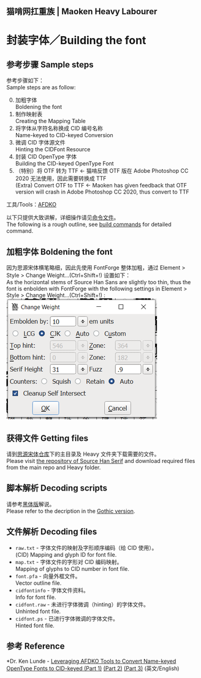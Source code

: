 ## 猫啃网扛重族 | Maoken Heavy Labourer
# 封装字体／Building the font

## 参考步骤 Sample steps

参考步骤如下：  
Sample steps are as follow:

0. 加粗字体  
Boldening the font
1. 制作映射表  
Creating the Mapping Table
2. 将字体从字符名称换成 CID 编号名称  
Name-keyed to CID-keyed Conversion
3. 微调 CID 字体源文件  
Hinting the CIDFont Resource
4. 封装 CID OpenType 字体  
Building the CID-keyed OpenType Font
5. （特别）将 OTF 转为 TTF <- 猫啃反馈 OTF 版在 Adobe Photoshop CC 2020 无法使用，因此需要转换成 TTF  
(Extra) Convert OTF to TTF <- Maoken has given feedback that OTF version will crash in Adobe Photoshop CC 2020, thus convert to TTF

工具/Tools：[AFDKO](https://github.com/adobe-type-tools/afdko)

以下只提供大致讲解，详细操作请见[命令文件](./FULL/build_command.txt)。  
The following is a rough outline, see [build commands](./FULL/build_command.txt) for detailed command.

## 加粗字体 Boldening the font

因为思源宋体横笔略细，因此先使用 FontForge 整体加粗，通过 Element > Style > Change Weight...(Ctrl+Shift+!) 设置如下：  
As the horizontal stems of Source Han Sans are slightly too thin, thus the font is enbolden with FontForge with the following settings in Element > Style > Change Weight...(Ctrl+Shift+!) :  
![bolden-settings](shserif-bolden.png)

## 获得文件 Getting files

请到[思源宋体仓库](https://github.com/adobe-fonts/source-han-serif)下的主目录及 Heavy 文件夹下载需要的文件。  
Please visit [the repository of Source Han Serif](https://github.com/adobe-fonts/source-han-serif) and download required files from the main repo and Heavy folder.

## 脚本解析 Decoding scripts

请参考[黑体版](../build_final_otf_sans)解说。  
Please refer to the decription in the [Gothic version](../build_final_otf_sans).

## 文件解析 Decoding files

* `raw.txt` - 字体文件的映射及字形顺序编码（给 CID 使用）。  
  (CID) Mapping and glyph ID for font file.
* `map.txt` - 字体文件的字形对 CID 编码映射。  
  Mapping of glyphs to CID number in font file.
* `font.pfa` - 向量外框文件。  
  Vector outline file.
* `cidfontinfo` - 字体文件资料。  
  Info for font file.
* `cidfont.raw` - 未进行字体微调（hinting）的字体文件。  
  Unhinted font file.
* `cidfont.ps` - 已进行字体微调的字体文件。  
  Hinted font file.

## 参考 Reference

*Dr. Ken Lunde - [Leveraging AFDKO Tools to Convert Name-keyed OpenType Fonts to CID-keyed (Part 1)](https://ccjktype.fonts.adobe.com/2011/12/leveraging-afdko-part-1.html) [(Part 2)](https://ccjktype.fonts.adobe.com/2012/01/leveraging-afdko-part-2.html) [(Part 3)](https://ccjktype.fonts.adobe.com/2012/01/leveraging-afdko-part-3.html) (英文/English)